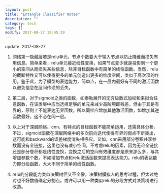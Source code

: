 ```yaml
---
layout: post
title: "Entangle Classifier Notes"
description: ""
category: tech
tags: []
modify: 2017-08-27 19:45:19
---
```


update: 2017-08-27


1. 网络第一隐藏层若是relu单元，节点个数要大于输入节点以防止降维而损失有用信息。简单来看，relu单元接近线性变换，如果节点变少就是投影到一个更小的空间从而损失某些信息，除非目标函数中有简单的线性函数。当然，relu的截断特性又可以使得更多的单元创造出更多的维度空间，类似于高次项的作用。鉴于此，为了模型的表达能力，简单点，在一层内最好有不同的激活函数以避免信息在层间传递的丢失。

2. 第二层，对于sigmoid之类的函数，如泰勒展开的无穷级数式加权和来拟合任意函数，在该类层中应当选择足够的单元来减少高阶项即残差。但由于其是有界的，原则上不能表达无界函数，所以同样应增加其他激活函数，如增加其逆函数最好，这不必在同一层。

3. 以上对于深层网络、cnn、有特点的目标函数不能简单运用，还需具体分析。不过，sigmoid函数在深层网络中的多次前向迭代使得有界的弱点不断突出，这可能和backward的误差梯度消失相呼应。又如，cnn采用部分卷积共享参数而没有全链接，这里也没有减小空间，不考虑relu的因素，因为无论全链接还是部分卷积都是线性变换，变换之后的空间有效维度都是原来那么多，与其增加参数个数，不如增加节点和relu激活函数来提高表达能力。relu的表达能力即分段函数，大大不同于简单的线性函数。

4. relu的分段能力类似决策树但又不全像，决策树模拟人的思考过程，但太过绝对也不好数值确定分割点。或许可以用一种类似relu的分段方式对决策树进行改造。
